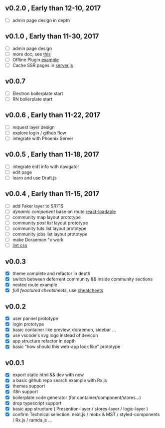 ## v0.2.0 , Early than 12-10, 2017

- [ ] admin page design in depth

## v0.1.0 , Early than 11-30, 2017

- [ ] admin page design
- [ ] more doc, see [this](https://github.com/react-boilerplate/react-boilerplate/tree/master/docs)
- [ ] Offline Plugin [example](https://insight.io/github.com/Sly777/ran/blob/master/next.config.js?source=0)
- [ ] Cache SSR pages in [server.js](https://github.com/zeit/next.js/blob/master/examples/ssr-caching/server.js)

## v0.0.7

- [ ] Electron boilerplate start
- [ ] RN boilerplate start

## v0.0.6 , Early than 11-22, 2017

- [ ] request layer design
- [ ] explore login / github flow
- [ ] integrate with Phoenix Server

## v0.0.5 , Early than 11-18, 2017

- [ ] integrate eidt info with navigator
- [ ] edit page
- [ ] learn and use Draft.js

## v0.0.4 , Early than 11-15, 2017

- [ ] add Faker layer to SR71\$
- [ ] _dynamic component_ base on route [react-loadable](https://github.com/thejameskyle/react-loadable)
- [ ] community map layout prototype
- [ ] community _post list_ layout prototype
- [ ] community tuts list layout prototype
- [ ] community jobs list layout prototype
- [ ] make Doraemon ^x work
- [ ] [lint css](https://github.com/styled-components/stylelint-processor-styled-components)

## v0.0.3

- [x] theme complete and refactor in depth
- [x] switch between deferrent community && inside community sections
- [x] nested route example
- [x] _full feactured cheatsheets_, use [cheatcheets](https://github.com/rstacruz/cheatsheets)

## v0.0.2

- [x] user pannel prototype
- [x] login prototype
- [x] basic container like preview, doraemon, sidebar ...
- [x] use vscode's svg logo instead of devicon
- [x] app structure refactor in depth
- [x] basic "how should this web-app look like" prototype

## v0.0.1

- [x] export static html && dev with now
- [x] a basic github repo search example with Rx.js
- [x] themes support
- [x] i18n support
- [x] boilerplate code generator (for container/component/stores...)
- [x] drop typescript support
- [x] basic app structure ( Presention-layer / stores-layer / logic-layer )
- [x] confirm Technical selection: next.js / mobx & MST / styled-components / Rx.js / ramda.js ...
